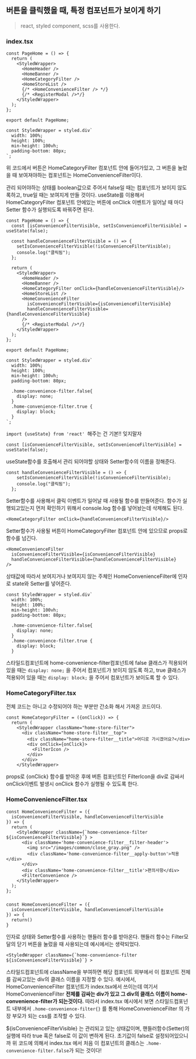 ## 버튼을 클릭했을 때, 특정 컴포넌트가 보이게 하기

> react, styled component, scss를 사용한다.



### index.tsx

~~~react
const PageHome = () => {
  return (
    <StyledWrapper>
      <HomeHeader />
      <HomeBanner />
      <HomeCategoryFilter />
      <HomeStoreList />
      {/* <HomeConvenienceFilter /> */}
      {/* <RegisterModal />*/}
    </StyledWrapper>
  );
};

export default PageHome;

const StyledWrapper = styled.div`
  width: 100%;
  height: 100%;
  min-height: 100vh;
  padding-bottom: 80px;
`;
~~~

위 코드에서 버튼은 HomeCategoryFilter 컴포넌트 안에 들어가있고, 그 버튼을 눌렀을 때 보여져야하는 컴포넌트는 HomeConvenienceFilter이다. 

관리 되어야하는 상태를 boolean값으로 주어서 false일 때는 컴포넌트가 보이지 않도록하고, true일 때는 보여지게 만들 것이다. useState를 이용해서 HomeCategoryFilter 컴포넌트 안에있는 버튼에 onClick 이벤트가 일어날 때 마다 Setter 함수가 실행되도록 바꿔주면 된다. 



~~~ react
const PageHome = () => {
  const [isConvenienceFilterVisible, setIsConvenienceFilterVisible] = useState(false);

  const handleConvenienceFilterVisible = () => {
    setIsConvenienceFilterVisible(!isConvenienceFilterVisible);
    console.log("클릭됨");
  };

  return (
    <StyledWrapper>
      <HomeHeader />
      <HomeBanner />
      <HomeCategoryFilter onClick={handleConvenienceFilterVisible}/>
      <HomeStoreList />
      <HomeConvenienceFilter 
        isConvenienceFilterVisible={isConvenienceFilterVisible} 
        handleConvenienceFilterVisible={handleConvenienceFilterVisible}
      />
      {/* <RegisterModal />*/}
    </StyledWrapper>
  );
};

export default PageHome;

const StyledWrapper = styled.div`
  width: 100%;
  height: 100%;
  min-height: 100vh;
  padding-bottom: 80px;

  .home-convenience-filter.false{
    display: none;
  }
  .home-convenience-filter.true {
    display: block;
  }
`;
~~~

`import {useState} from 'react' `해주는 건 기본!! 잊지말자 



~~~ react
const [isConvenienceFilterVisible, setIsConvenienceFilterVisible] = useState(false);
~~~

useState함수를 호출해서 관리 되어야할 상태와 Setter함수의 이름을 정해준다.



~~~ react
const handleConvenienceFilterVisible = () => {
    setIsConvenienceFilterVisible(!isConvenienceFilterVisible);
    console.log("클릭됨");
  };
~~~

Setter함수를 사용해서 클릭 이벤트가 일어날 때 사용될 함수를 만들어준다. 함수가 실행되고있는지 먼저 확인하기 위해서 console.log 함수를 넣어놨는데 삭제해도 된다.



~~~ react
<HomeCategoryFilter onClick={handleConvenienceFilterVisible}/>
~~~

 Setter함수가 사용될 버튼이 HomeCategoryFilter 컴포넌트 안에 있으므로 props로 함수를 넘긴다.



~~~ react
<HomeConvenienceFilter
  isConvenienceFilterVisible={isConvenienceFilterVisible}
  handleConvenienceFilterVisible={handleConvenienceFilterVisible}
/>
~~~

상태값에 따라서 보여지거나 보여지지 않는 주체인 HomeConvenienceFilter에 인자로 state와 Setter를 넣어준다. 



~~~ react
const StyledWrapper = styled.div`
  width: 100%;
  height: 100%;
  min-height: 100vh;
  padding-bottom: 80px;

  .home-convenience-filter.false{
    display: none;
  }
  .home-convenience-filter.true {
    display: block;
  }
~~~

스타일드컴포넌트에 home-convenience-filter컴포넌트에 false 클래스가 적용되어 있을 때는 `display: none;` 을 주어서 컴포넌트가 보이지 않도록 하고, true 클래스가 적용되어 있을 때는 `display: block;` 을 주어서 컴포넌트가 보이도록 할 수 있다. 



### HomeCategoryFilter.tsx

전체 코드는 아니고 수정되어야 하는 부분만 간소화 해서 가져온 코드이다.

~~~ react
const HomeCategoryFilter = ({onClick}) => {
  return (
    <StyledWrapper className="home-store-filter">
      <div className="home-store-filter__top">
        <div className="home-store-filter__title">어디로 가시겠어요?</div>
        <div onClick={onClick}>
          <FilterIcon />
        </div>
      </div>
    </StyledWrapper>
~~~

props로 {onClick} 함수를 받아온 후에 버튼 컴포넌트인 FilterIcon을 div로 감싸서 onClick이벤트 발생시 onClick 함수가 실행될 수 있도록 한다. 



### HomeConvenienceFilter.tsx

~~~react
const HomeConvenienceFilter = ({
  isConvenienceFilterVisible, handleConvenienceFilterVisible
}) => {
  return (
    <StyledWrapper className={`home-convenience-filter ${isConvenienceFilterVisible}`} >
      <div className='home-convenience-filter__filter-header'>
        <img src="/images/common/close_gray.png" />
        <div className='home-convenience-filter__apply-button'>적용</div>
      </div>
      <div className='home-convenience-filter__title'>편의사항</div>
      <FilterConvenience />
    </StyledWrapper>
  );
};
~~~

### 

~~~react
const HomeConvenienceFilter = ({
  isConvenienceFilterVisible, handleConvenienceFilterVisible
}) => {
  return()
}
~~~

인자로 상태와 Setter함수를 사용하는 핸들러 함수를 받아온다. 핸들러 함수는 Filter모달의 닫기 버튼을 눌렀을 때 사용되는데 예시에서는 생략되었다.



~~~react
<StyledWrapper className={`home-convenience-filter ${isConvenienceFilterVisible}`} >
~~~

스타일드컴포넌트에 className을 부여하면 해당 컴포넌트 외부에서 이 컴포넌트 전체를 감싸고있는 div의 클래스 이름을 지정할 수 있다. 예시에서, HomeConvenienceFilter 컴포넌트가 index.tsx에서 쓰이는데 여기서 HomeConvenienceFilter **전체를 감싸는 div가 있고 그 div의 클래스 이름이 home-convenience-filter가 되는것이다.** 따라서 index.tsx 예시에서 보면 스타일드컴포넌트 내부에서  `.home-convenience-filter{}` 를 통해 HomeConvenienceFilter 의 가장 부모가 되는 css를 조작할 수 있다. 

${isConvenienceFilterVisible} 는 관리되고 있는 상태값이며, 핸들러함수(Setter)의 실행에 따라 true 혹은 false로 이 값이 변하게 된다. 초기값이 false로 설정되어있으니까 위 코드에 의해서 index.tsx 에서 처음 이 컴포넌트의 클래스는 `.home-convenience-filter.false`가 되는 것이다!




